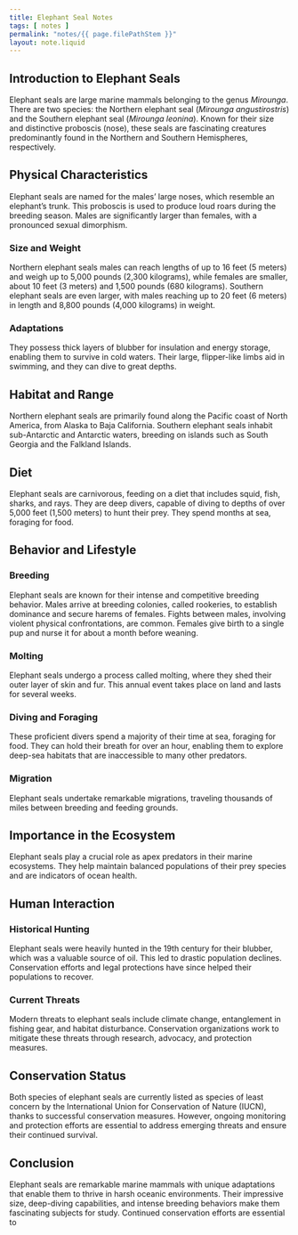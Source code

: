 ```yaml
---
title: Elephant Seal Notes
tags: [ notes ]
permalink: "notes/{{ page.filePathStem }}"
layout: note.liquid
---
```


## Introduction to Elephant Seals

Elephant seals are large marine mammals belonging to the genus _Mirounga_. There are two species: the Northern elephant seal (_Mirounga angustirostris_) and the Southern elephant seal (_Mirounga leonina_). Known for their size and distinctive proboscis (nose), these seals are fascinating creatures predominantly found in the Northern and Southern Hemispheres, respectively.

## Physical Characteristics

Elephant seals are named for the males’ large noses, which resemble an elephant’s trunk. This proboscis is used to produce loud roars during the breeding season. Males are significantly larger than females, with a pronounced sexual dimorphism.

### Size and Weight

Northern elephant seals males can reach lengths of up to 16 feet (5 meters) and weigh up to 5,000 pounds (2,300 kilograms), while females are smaller, about 10 feet (3 meters) and 1,500 pounds (680 kilograms). Southern elephant seals are even larger, with males reaching up to 20 feet (6 meters) in length and 8,800 pounds (4,000 kilograms) in weight.

### Adaptations

They possess thick layers of blubber for insulation and energy storage, enabling them to survive in cold waters. Their large, flipper-like limbs aid in swimming, and they can dive to great depths.

## Habitat and Range

Northern elephant seals are primarily found along the Pacific coast of North America, from Alaska to Baja California. Southern elephant seals inhabit sub-Antarctic and Antarctic waters, breeding on islands such as South Georgia and the Falkland Islands.

## Diet

Elephant seals are carnivorous, feeding on a diet that includes squid, fish, sharks, and rays. They are deep divers, capable of diving to depths of over 5,000 feet (1,500 meters) to hunt their prey. They spend months at sea, foraging for food.

## Behavior and Lifestyle

### Breeding

Elephant seals are known for their intense and competitive breeding behavior. Males arrive at breeding colonies, called rookeries, to establish dominance and secure harems of females. Fights between males, involving violent physical confrontations, are common. Females give birth to a single pup and nurse it for about a month before weaning.

### Molting

Elephant seals undergo a process called molting, where they shed their outer layer of skin and fur. This annual event takes place on land and lasts for several weeks.

### Diving and Foraging

These proficient divers spend a majority of their time at sea, foraging for food. They can hold their breath for over an hour, enabling them to explore deep-sea habitats that are inaccessible to many other predators.

### Migration

Elephant seals undertake remarkable migrations, traveling thousands of miles between breeding and feeding grounds.

## Importance in the Ecosystem

Elephant seals play a crucial role as apex predators in their marine ecosystems. They help maintain balanced populations of their prey species and are indicators of ocean health.

## Human Interaction

### Historical Hunting

Elephant seals were heavily hunted in the 19th century for their blubber, which was a valuable source of oil. This led to drastic population declines. Conservation efforts and legal protections have since helped their populations to recover.

### Current Threats

Modern threats to elephant seals include climate change, entanglement in fishing gear, and habitat disturbance. Conservation organizations work to mitigate these threats through research, advocacy, and protection measures.

## Conservation Status

Both species of elephant seals are currently listed as species of least concern by the International Union for Conservation of Nature (IUCN), thanks to successful conservation measures. However, ongoing monitoring and protection efforts are essential to address emerging threats and ensure their continued survival.

## Conclusion

Elephant seals are remarkable marine mammals with unique adaptations that enable them to thrive in harsh oceanic environments. Their impressive size, deep-diving capabilities, and intense breeding behaviors make them fascinating subjects for study. Continued conservation efforts are essential to
